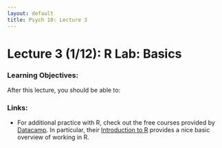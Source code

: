 ```yaml
---
layout: default
title: Psych 10: Lecture 3
---
```

# Lecture 3 (1/12): R Lab: Basics

### Learning Objectives:
After this lecture, you should be able to:
### Links:
* For additional practice with R, check out the free courses provided by [Datacamp](http://www.datacamp.com).  In particular, their [Introduction to R](https://www.datacamp.com/courses/free-introduction-to-r) provides a nice basic overview of working in R.
